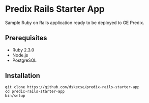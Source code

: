 # Predix Rails Starter App

Sample Ruby on Rails application ready to be deployed to GE Predix.

## Prerequisites

- Ruby 2.3.0
- Node.js
- PostgreSQL

## Installation

    git clone https://github.com/dskecse/predix-rails-starter-app
    cd predix-rails-starter-app
    bin/setup
